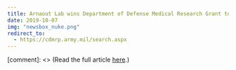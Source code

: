 ```yaml
---
title: Arnaout Lab wins Department of Defense Medical Research Grant to Use Machine Learning for Mobile Diagnosis
date: 2019-10-07
img: "newsbox_nuke.png"
redirect_to:
  - https://cdmrp.army.mil/search.aspx
---
```


[comment]: <> (Read the full article [here](https://cdmrp.army.mil/search.aspx).)